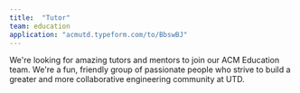 ```yaml
---
title:  "Tutor"
team: education
application: "acmutd.typeform.com/to/BbswBJ"
---
```

We're looking for amazing tutors and mentors to join our ACM Education team. We're a fun, friendly group of passionate people who strive to build a greater and more collaborative engineering community at UTD.
